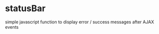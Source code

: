 statusBar
=========

simple javascript function to display error / success messages after AJAX events
